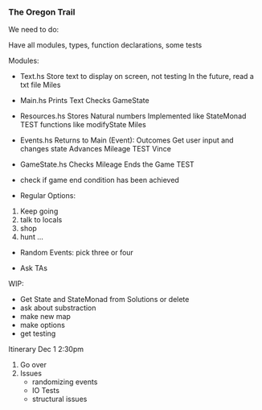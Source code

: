 ### The Oregon Trail

We need to do:

Have all modules, types, function declarations, some tests

Modules:
- Text.hs           Store text to display on screen, not testing
                    In the future, read a txt file
                    Miles

- Main.hs           Prints Text
                    Checks GameState

- Resources.hs      Stores Natural numbers
                    Implemented like StateMonad
                    TEST functions like modifyState
                    Miles

- Events.hs         Returns to Main (Event): Outcomes
                    Get user input and changes state
                    Advances Mileage
                    TEST
                    Vince

- GameState.hs      Checks Mileage
                    Ends the Game
                    TEST

- check if game end condition has been achieved

- Regular Options:
1. Keep going
2. talk to locals
3. shop
4. hunt
...

- Random Events: pick three or four

* Ask TAs

WIP:
- Get State and StateMonad from Solutions or delete
- ask about substraction
- make new map
- make options
- get testing

Itinerary Dec 1 2:30pm
1. Go over 
3. Issues
    - randomizing events
    - IO Tests
    - structural issues